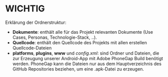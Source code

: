 ﻿# WICHTIG

Erklärung der Ordnerstruktur:
- <b>Dokumente</b>: enthält alle für das Projekt relevanten Dokumente (Use Cases, Personas, Technologie-Stack, ..).
- <b>Quellcode</b>: enthält den Quellcode des Projekts mit allen erstellen Quellcode-Dateien
- <b>platforms</b>, <b>plugins</b>, <b>www</b> und <i>config.xml</i>: sind Ordner und Dateien, die zur Erzeugung unserer Android-App mit Adobe PhoneGap Build benötigt werden. PhoneGap kann die Dateien nur aus dem Hauptverzeichnis des GitHub Repositories beziehen, um eine .apk-Datei zu erzeugen.
